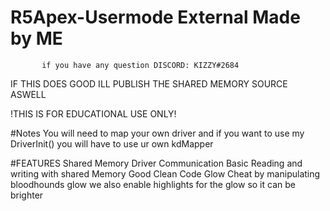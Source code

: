 # R5Apex-Usermode External Made by ME 
           if you have any question DISCORD: KIZZY#2684                

IF THIS DOES GOOD ILL PUBLISH THE SHARED MEMORY SOURCE ASWELL

!THIS IS FOR EDUCATIONAL USE ONLY!

#Notes
You will need to map your own driver and if you want to use 
my DriverInit() you will have to use ur own kdMapper

#FEATURES
Shared Memory Driver Communication
Basic Reading and writing with shared Memory
Good Clean Code
Glow Cheat by manipulating bloodhounds glow
we also enable highlights for the glow so it can be brighter


